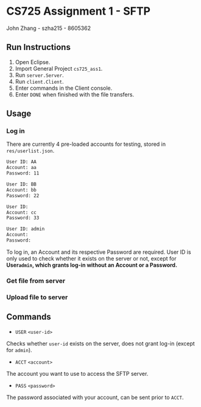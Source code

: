 # CS725 Assignment 1 - SFTP

John Zhang - szha215 - 8605362

## Run Instructions

1. Open Eclipse.
2. Import General Project `cs725_ass1`.
3. Run `server.Server`.
4. Run `client.Client`.
5. Enter commands in the Client console.
6. Enter `DONE` when finished with the file transfers.

## Usage

### Log in

There are currently 4 pre-loaded accounts for testing, stored in `res/userlist.json`. 

```reStructuredText
User ID: AA
Account: aa
Password: 11
```

```reStructuredText
User ID: BB
Account: bb
Password: 22
```

```reStructuredText
User ID:
Account: cc
Password: 33
```

```reStructuredText
User ID: admin
Account:
Password:
```

To log in, an Account and its respective Password are required. User ID is only used to check whether it exists on the server or not, except for **User`admin`, which grants log-in without an Account or a Password.**

### Get file from server



### Upload file to server



## Commands

- `USER` `<user-id>`

 Checks whether `user-id` exists on the server, does not grant log-in (except for `admin`).



- `ACCT` `<account>`

The account you want to use to access the SFTP server.



- `PASS` `<password>`

The password associated with your account, can be sent prior to `ACCT`.